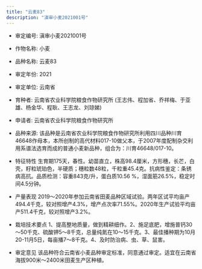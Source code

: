 ```yaml
---
title: "云麦83"
description: "滇审小麦2021001号"
---
```

* 审定编号:  滇审小麦2021001号

*  作物名称:  小麦

*  品种名称:  云麦83

*  审定年份:  2021

*  审定单位:  云南省

* 育种者:  云南省农业科学院粮食作物研究所 (王志伟、程加省、乔祥梅、于亚雄、杨金华、程耿、王志龙、刘琼娣)

*  申请者:  云南省农业科学院粮食作物研究所

*  品种来源:  该品种是云南省农业科学院粮食作物研究所利用四川品种川育46648作母本，本所创制的高代材料017-10做父本，于2007年度配制杂交利用系谱法选育而成的普通小麦新品种，组合为：川育46648/017-10。

*  特征特性
生育期175天，春性。幼苗直立，株高98.4厘米，方形穗，长芒，白壳，籽粒琥珀色，半硬质；穗粒数48粒，千粒重45.4克。抗病性鉴定：条锈病高抗。品质检测：容重843克/升，蛋白质10.56 %，湿面筋26.5%，稳定时间4.5分钟。

*  产量表现
2019～2020年参加云南省田麦品种区域试验。两年区试平均亩产494.4千克，较对照增产4.3%，增产点次率71.55%。2020年生产试验平均亩产511.4千克，较对照增产3.2%。

*  栽培技术要点
1、提高整地质量，做到精耕细作。2、施足底肥，增施普钙30～50千克、硫酸钾5～8千克，总量纯氮在10～15千克。3、最佳播种期为10月20-11月5日，每亩播7～8千克。4、及时防治病、虫、草、鼠害。

*  审定意见
该品种符合云南省小麦品种审定标准，同意通过审定。适宜在云南省海拔900米～2400米田麦生产区种植。
